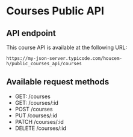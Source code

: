 
# Courses Public API

## API endpoint

This course API is available at the following URL:

```plain
https://my-json-server.typicode.com/houcem-h/public_courses_api/courses
```

## Available request methods

* GET: /courses
* GET: /courses/:id
* POST /courses
* PUT /courses/:id
* PATCH /courses/:id
* DELETE /courses/:id
